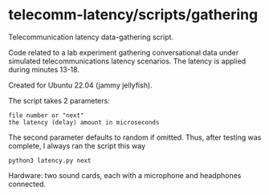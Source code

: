 # telecomm-latency/scripts/gathering
Telecommunication latency data-gathering script.

Code related to a lab experiment gathering conversational data under simulated telecommunications latency scenarios. The latency is applied during minutes 13-18.


Created for Ubuntu 22.04 (jammy jellyfish).

The script takes 2 parameters:

    file number or "next"
    the latency (delay) amount in microseconds

The second parameter defaults to random if omitted. Thus, after testing was complete, I always ran the script this way

    python3 latency.py next

Hardware: two sound cards, each with a microphone and headphones connected. 
